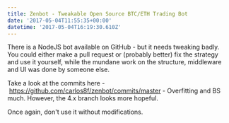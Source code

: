 ```yaml
---
title: Zenbot - Tweakable Open Source BTC/ETH Trading Bot
date: '2017-05-04T11:55:35+00:00'
datetime: '2017-05-04T16:19:30.610Z'
---
```



There is a NodeJS bot available on GitHub - but it needs tweaking badly. You could either make a pull request or (probably better) fix the strategy and use it yourself, while the mundane work on the structure, middleware and UI was done by someone else.

Take a look at the commits here - https://github.com/carlos8f/zenbot/commits/master - Overfitting and BS much. However, the 4.x branch looks more hopeful.

Once again, don't use it without modifications.

